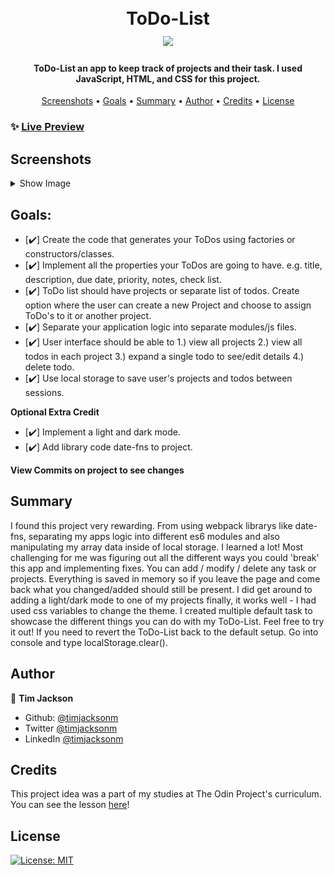 <h1 align="center">
  <br>
  ToDo-List
  <br>
  <image src="dist/images/logoImage.png" width="50%"> 
</h1>

<h4 align="center">ToDo-List an app to keep track of projects and their task. I used JavaScript, HTML, and CSS for this project.</h4>

<p align="center">
  <a href="#screenshots">Screenshots</a> •
  <a href="#goals">Goals</a> •
  <a href="#summary">Summary</a> •
  <a href="#author">Author</a> •
    <a href="#credits">Credits</a> •
  <a href="#license">License</a>
</p>

### ✨ [Live Preview](https://timjacksonm.github.io/ToDo-List)
## Screenshots

<details>
  <summary>Show Image</summary>

  ![GIF demo](dist/images/ToDoDemo.gif)

The next two images showcase responsive web design for IphoneX & Ipad.
  <image src="dist/images/RWDIphoneModify.png">
  <image src="dist/images/RWDIphoneDescription.png">
    <image src="dist/images/RWDIpad.png">
</details>

## Goals:
- [✔️] Create the code that generates your ToDos using factories or constructors/classes.
- [✔️] Implement all the properties your ToDos are going to have. e.g. title, description, due date, priority, notes, check list.
- [✔️] ToDo list should have projects or separate list of todos. Create option where the user can create a new Project and choose to assign ToDo's to it or another project.
- [✔️] Separate your application logic into separate modules/js files.
- [✔️] User interface should be able to 1.) view all projects 2.) view all todos in each project 3.) expand a single todo to see/edit details 4.) delete todo.
- [✔️] Use local storage to save user's projects and todos between sessions.

**Optional Extra Credit**
- [✔️] Implement a light and dark mode.
- [✔️] Add library code date-fns to project.

**View Commits on project to see changes**

## Summary

I found this project very rewarding. From using webpack librarys like date-fns, separating my apps logic into different es6 modules and also manipulating my array data inside of local storage. I learned a lot!  Most challenging for me was figuring out all the different ways you could 'break' this app and implementing fixes. You can add / modify / delete any task or projects. Everything is saved in memory so if you leave the page and come back what you changed/added should still be present. I did get around to adding a light/dark mode to one of my projects finally, it works well - I had used css variables to change the theme. I created multiple default task to showcase the different things you can do with my ToDo-List. Feel free to try it out! If you need to revert the ToDo-List back to the default setup. Go into console and type localStorage.clear().

## Author

👤 **Tim Jackson**

- Github: [@timjacksonm](https://github.com/timjacksonm)
- Twitter [@timjacksonm](https://twitter.com/timjacksonm)
- LinkedIn [@timjacksonm](https://linkedin.com/in/timjacksonm)

## Credits

This project idea was a part of my studies at The Odin Project's curriculum. You can see the lesson <a href="https://www.theodinproject.com/paths/full-stack-javascript/courses/javascript/lessons/todo-list" target="_blank">here</a>!

## License

<p>
  <a href="https://choosealicense.com/licenses/mit/">
    <img alt="License: MIT" src="https://img.shields.io/badge/License-MIT-yellow.svg">
</p>

